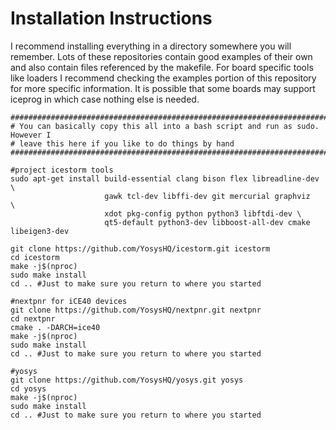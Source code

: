 # Installation Instructions
I recommend installing everything in a directory somewhere you will remember. Lots of these repositories contain good examples of their own and also contain files referenced by the makefile. For board specific tools like loaders I recommend checking the examples portion of this repository for more specific information. It is possible that some boards may support iceprog in which case nothing else is needed. 

```
#################################################################################
# You can basically copy this all into a bash script and run as sudo. However I 
# leave this here if you like to do things by hand
#################################################################################

#project icestorm tools
sudo apt-get install build-essential clang bison flex libreadline-dev \
                     gawk tcl-dev libffi-dev git mercurial graphviz   \
                     xdot pkg-config python python3 libftdi-dev \
                     qt5-default python3-dev libboost-all-dev cmake libeigen3-dev

git clone https://github.com/YosysHQ/icestorm.git icestorm
cd icestorm
make -j$(nproc)
sudo make install
cd .. #Just to make sure you return to where you started

#nextpnr for iCE40 devices
git clone https://github.com/YosysHQ/nextpnr.git nextpnr
cd nextpnr
cmake . -DARCH=ice40
make -j$(nproc)
sudo make install
cd .. #Just to make sure you return to where you started

#yosys
git clone https://github.com/YosysHQ/yosys.git yosys
cd yosys
make -j$(nproc)
sudo make install
cd .. #Just to make sure you return to where you started
```